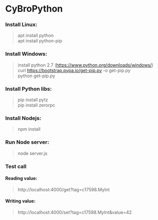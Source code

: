 # CyBroPython

### Install Linux:
> apt install python <br>
> apt install python-pip <br>

### Install Windows:
> install python 2.7 (https://www.python.org/downloads/windows/) <br>
> curl https://bootstrap.pypa.io/get-pip.py -o get-pip.py <br>
> python get-pip.py <br>

### Install Python libs:
> pip install pytz <br>
> pip install zerorpc <br>

### Install Nodejs:
> npm install

### Run Node server:
> node server.js

### Test call 
#### Reading value:
> http://localhost:4000/get?tag=c17598.MyInt

#### Writing value:
> http://localhost:4000/set?tag=c17598.MyInt&value=42
